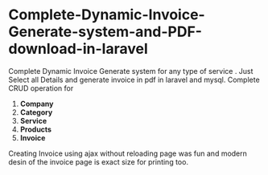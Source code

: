 
# Complete-Dynamic-Invoice-Generate-system-and-PDF-download-in-laravel

Complete Dynamic Invoice Generate system for any type of service . Just Select all Details and generate invoice in pdf in laravel and mysql. Complete CRUD operation for 
   
   1. **Company**
2. **Category**
3. **Service** 
4. **Products**
5. **Invoice**

Creating Invoice using ajax without reloading page was fun and modern desin of the invoice page is exact size for printing too.


